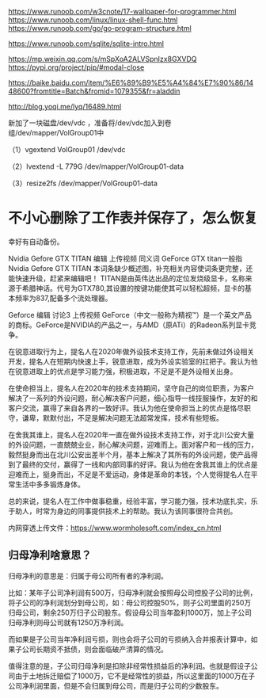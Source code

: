 https://www.runoob.com/w3cnote/17-wallpaper-for-programmer.html
https://www.runoob.com/linux/linux-shell-func.html
https://www.runoob.com/go/go-program-structure.html

https://www.runoob.com/sqlite/sqlite-intro.html


https://mp.weixin.qq.com/s/mSpXoA2ALVSpnIzx8GXVDQ
https://pypi.org/project/pip/#modal-close

https://baike.baidu.com/item/%E6%89%B9%E5%A4%84%E7%90%86/1448600?fromtitle=Batch&fromid=1079355&fr=aladdin




http://blog.yoqi.me/lyq/16489.html


新加了一块磁盘/dev/vdc ，准备将/dev/vdc加入到卷组/dev/mapper/VolGroup01中

（1）vgextend VolGroup01 /dev/vdc 


（2）lvextend -L 779G /dev/mapper/VolGroup01-data   


（3）resize2fs  /dev/mapper/VolGroup01-data


# 不小心删除了工作表并保存了，怎么恢复

幸好有自动备份。


Nvidia Gefore GTX TITAN 编辑 上传视频
同义词 GeForce GTX titan一般指Nvidia Gefore GTX TITAN
本词条缺少概述图，补充相关内容使词条更完整，还能快速升级，赶紧来编辑吧！
TITAN是由英伟达出品的定位发烧级显卡，名称来源于希腊神话。代号为GTX780,其设置的按键功能使其可以轻松超频，显卡的基本频率为837,配备多个流处理器。


Geforce 编辑 讨论3 上传视频
GeForce（中文一般称为精视™）是一个英文产品的商标。GeForce是NVIDIA的产品之一，与AMD（原ATi）的Radeon系列显卡竞争。













在锐意进取行为上，提名人在2020年做外设技术支持工作，先前未做过外设相关开发，提名人在短期内快速上手，锐意进取，成为外设实验室的扛把子。我认为他在锐意进取上的优点是学习能力强，积极进取，不足是不是外设相关出身。

在使命担当上，提名人在2020年的技术支持期间，坚守自己的岗位职责，为客户解决了一系列的外设问题，耐心解决客户问题，细心指导一线技服操作，友好的和客户交流，赢得了来自各界的一致好评。我认为他在使命担当上的优点是恪尽职守，谦卑，默默付出，不足是解决问题无法超常发挥，技术有些短板。

在舍我其谁上，提名人在2020年一直在做外设技术支持工作，对于北川公安大量的外设问题，一直兢兢业业，耐心解决问题，迎难而上。面对客户和一线的压力，毅然挺身而出在北川公安出差半个月，基本上解决了其所有的外设问题，使产品得到了最终的交付，赢得了一线和内部同事的好评。我认为他在舍我其谁上的优点是迎难而上，挺身而出，不足是不爱运动，身体是革命的本钱，个人觉得提名人在平常生活中多多锻炼身体。

总的来说，提名人在工作中做事稳重，经验丰富，学习能力强，技术功底扎实，乐于助人，时常为身边的同事提供技术上的帮助。我认为该同事很符合共创。



内网穿透上传文件：https://www.wormholesoft.com/index_cn.html

## 归母净利啥意思？
归母净利的意思是：归属于母公司所有者的净利润。

比如：某年子公司净利润有500万，归母净利就会按照母公司控股子公司的比例，将子公司的净利润划分到母公司，如：母公司控股50%，则子公司里面的250万归母公司，剩余250万归子公司股东。假设母公司当年盈利1000万，加上子公司归母净利则母公司就有1250万净利润。

而如果是子公司当年净利润亏损，则也会将子公司的亏损纳入合并报表计算中，如果子公司长期资不抵债，则会面临破产清算的情况。

值得注意的是，子公司归母净利是扣除非经常性损益后的净利润。也就是假设子公司由于土地拆迁赔偿了1000万，它不是经常性的损益，所以这里面的1000万在子公司净利润里面，但是不会归属到母公司，而是归子公司的少数股东。